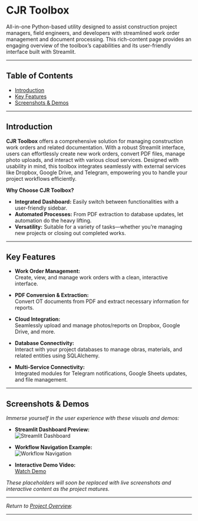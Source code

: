 # CJR Toolbox

All-in-one Python-based utility designed to assist construction project managers, field engineers, and developers with streamlined work order management and document processing. This rich-content page provides an engaging overview of the toolbox’s capabilities and its user-friendly interface built with Streamlit.

---

## Table of Contents

- [Introduction](#introduction)
- [Key Features](#key-features)
- [Screenshots & Demos](#screenshots--demos)

---

## Introduction

**CJR Toolbox** offers a comprehensive solution for managing construction work orders and related documentation. With a robust Streamlit interface, users can effortlessly create new work orders, convert PDF files, manage photo uploads, and interact with various cloud services. Designed with usability in mind, this toolbox integrates seamlessly with external services like Dropbox, Google Drive, and Telegram, empowering you to handle your project workflows efficiently.

**Why Choose CJR Toolbox?**

- **Integrated Dashboard:** Easily switch between functionalities with a user-friendly sidebar.
- **Automated Processes:** From PDF extraction to database updates, let automation do the heavy lifting.
- **Versatility:** Suitable for a variety of tasks—whether you’re managing new projects or closing out completed works.

---

## Key Features

- **Work Order Management:**  
  Create, view, and manage work orders with a clean, interactive interface.

- **PDF Conversion & Extraction:**  
  Convert OT documents from PDF and extract necessary information for reports.

- **Cloud Integration:**  
  Seamlessly upload and manage photos/reports on Dropbox, Google Drive, and more.

- **Database Connectivity:**  
  Interact with your project databases to manage obras, materials, and related entities using SQLAlchemy.

- **Multi-Service Connectivity:**  
  Integrated modules for Telegram notifications, Google Sheets updates, and file management.

---

## Screenshots & Demos

*Immerse yourself in the user experience with these visuals and demos:*

- **Streamlit Dashboard Preview:**  
  ![Streamlit Dashboard](./images/streamlit-dashboard-placeholder.png)

- **Workflow Navigation Example:**  
  ![Workflow Navigation](./images/workflow-navigation-placeholder.png)

- **Interactive Demo Video:**  
  [Watch Demo](#)

*These placeholders will soon be replaced with live screenshots and interactive content as the project matures.*

---

*Return to [Project Overview](#cjr-toolbox).*

---
